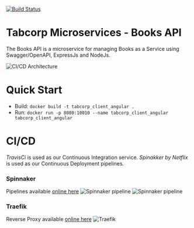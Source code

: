 [![Build Status](https://travis-ci.org/mitni455/tabcorp_microservice_books.svg?branch=master)](https://travis-ci.org/mitni455/tabcorp_microservice_books)

# Tabcorp Microservices - Books API
The Books API is a microservice for managing Books as a Service using Swagger/OpenAPI, ExpressJs and NodeJs.

![CI/CD Architecture](https://i.ibb.co/CJxvzGP/cicd.png)


# Quick Start 
* Build: `docker build -t tabcorp_client_angular .`
* Run: `docker run -p 8080:10010 --name tabcorp_client_angular tabcorp_client_angular`

# CI/CD

*TravisCi* is used as our Continuous Integration service. 
*Spinakker by Netflix* is used as our Continuous Deployment pipelines. 

### Spinnaker
Pipelines available [online here](http://spinnaker-deck.tabcorp.kitset.io/#/applications/tabcorpmsbook/clusters)
![Spinnaker pipeline](https://i.ibb.co/m8cJNZX/Screen-Shot-2019-01-30-at-1-11-43-AM.png)
![Spinnaker pipeline](https://i.ibb.co/z4Xp8gq/Screen-Shot-2019-01-30-at-1-12-17-AM.png)

### Traefik 
Reverse Proxy available [online here](http://traefik.tabcorp.kitset.io/dashboard/status)
![Traefik](https://i.ibb.co/hD4qqDL/Screen-Shot-2019-01-30-at-1-12-23-AM.png)
